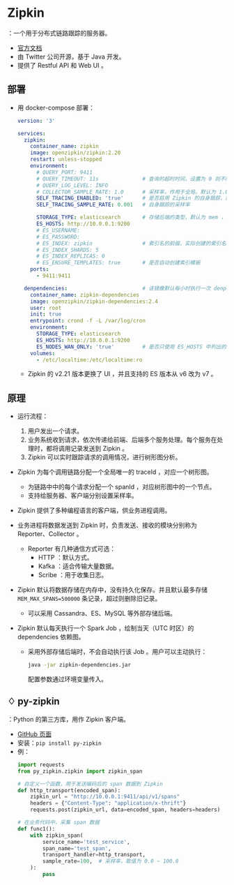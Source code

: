 # Zipkin

：一个用于分布式链路跟踪的服务器。
- [官方文档](https://github.com/openzipkin/zipkin/blob/master/zipkin-server/README.md)
- 由 Twitter 公司开源，基于 Java 开发。
- 提供了 Restful API 和 Web UI 。

## 部署

- 用 docker-compose 部署：
  ```yml
  version: '3'

  services:
    zipkin:
      container_name: zipkin
      image: openzipkin/zipkin:2.20
      restart: unless-stopped
      environment:
        # QUERY_PORT: 9411
        # QUERY_TIMEOUT: 11s              # 查询的超时时间，设置为 0 则不限制
        # QUERY_LOG_LEVEL: INFO
        # COLLECTOR_SAMPLE_RATE: 1.0      # 采样率，作用于全局。默认为 1.0 ，表示 100%
        SELF_TRACING_ENABLED: 'true'      # 是否启用 Zipkin 的自身跟踪，默认为 false
        SELF_TRACING_SAMPLE_RATE: 0.001   # 自身跟踪的采样率

        STORAGE_TYPE: elasticsearch       # 存储后端的类型，默认为 mem ，存储在内存中
        ES_HOSTS: http://10.0.0.1:9200
        # ES_USERNAME:
        # ES_PASSWORD:
        # ES_INDEX: zipkin                # 索引名的前缀，实际创建的索引名会加上日期后缀，比如 zipkin:span-2021-01-01
        # ES_INDEX_SHARDS: 5
        # ES_INDEX_REPLICAS: 0
        # ES_ENSURE_TEMPLATES: true       # 是否自动创建索引模板
      ports:
        - 9411:9411

    denpendencies:                        # 该镜像默认每小时执行一次 denpendencies job
      container_name: zipkin-dependencies
      image: openzipkin/zipkin-dependencies:2.4
      user: root
      init: true
      entrypoint: crond -f -L /var/log/cron
      environment:
        STORAGE_TYPE: elasticsearch
        ES_HOSTS: http://10.0.0.1:9200
        ES_NODES_WAN_ONLY: 'true'         # 是否只使用 ES_HOSTS 中列出的 ES 地址。默认为 false ，会连接本机的 9200 端口
      volumes:
        - /etc/localtime:/etc/localtime:ro
  ```
  - Zipkin 的 v2.21 版本更换了 UI ，并且支持的 ES 版本从 v6 改为 v7 。

## 原理

- 运行流程：
  1. 用户发出一个请求。
  2. 业务系统收到请求，依次传递给前端、后端多个服务处理。每个服务在处理时，都将调用记录发送到 Zipkin 。
  3. Zipkin 可以实时跟踪请求的调用情况，进行树形图分析。

- Zipkin 为每个调用链路分配一个全局唯一的 traceId ，对应一个树形图。
  - 为链路中中的每个请求分配一个 spanId ，对应树形图中的一个节点。
  - 支持给服务器、客户端分别设置采样率。

- Zipkin 提供了多种编程语言的客户端，供业务进程调用。
- 业务进程将数据发送到 Zipkin 时，负责发送、接收的模块分别称为 Reporter、Collector 。
  - Reporter 有几种通信方式可选：
    - HTTP ：默认方式。
    - Kafka ：适合传输大量数据。
    - Scribe ：用于收集日志。

- Zipkin 默认将数据存储在内存中，没有持久化保存。并且默认最多存储 `MEM_MAX_SPANS=500000` 条记录，超过则删除旧记录。
  - 可以采用 Cassandra、ES、MySQL 等外部存储后端。

- Zipkin 默认每天执行一个 Spark Job ，绘制当天（UTC 时区）的 dependencies 依赖图。
  - 采用外部存储后端时，不会自动执行该 Job 。用户可以主动执行：
    ```sh
    java -jar zipkin-dependencies.jar
    ```
    配置参数通过环境变量传入。

## ♢ py-zipkin

：Python 的第三方库，用作 Zipkin 客户端。
- [GitHub 页面](https://github.com/Yelp/py_zipkin)
- 安装：`pip install py-zipkin`
- 例：
  ```py
  import requests
  from py_zipkin.zipkin import zipkin_span

  # 自定义一个函数，用于发送编码后的 span 数据到 Zipkin
  def http_transport(encoded_span):
      zipkin_url = "http://10.0.0.1:9411/api/v1/spans"
      headers = {"Content-Type": "application/x-thrift"}
      requests.post(zipkin_url, data=encoded_span, headers=headers)

  # 在业务代码中，采集 span 数据
  def func1():
      with zipkin_span(
          service_name='test_service',
          span_name='test_span',
          transport_handler=http_transport,
          sample_rate=100,  # 采样率，取值为 0.0 ~ 100.0
      ):
          pass

  ```
